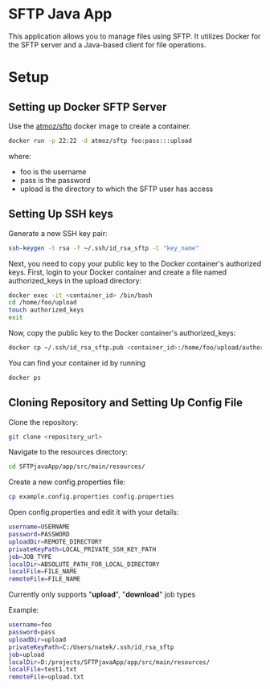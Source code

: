 # SFTP Java App 

This application allows you to manage files using SFTP. It utilizes Docker for the SFTP server and a Java-based client for file operations.

# Setup

## Setting up Docker SFTP Server

Use the [atmoz/sftp](https://hub.docker.com/r/atmoz/sftp) docker image to create a container.

```bash
docker run -p 22:22 -d atmoz/sftp foo:pass:::upload
```
where:

- foo is the username
- pass is the password
- upload is the directory to which the SFTP user has access

## Setting Up SSH keys
Generate a new SSH key pair:

```bash
ssh-keygen -t rsa -f ~/.ssh/id_rsa_sftp -C "key_name"
```
Next, you need to copy your public key to the Docker container's authorized keys. First, login to your Docker container and create a file named authorized_keys in the upload directory:

```bash
docker exec -it <container_id> /bin/bash
cd /home/foo/upload
touch authorized_keys
exit
```

Now, copy the public key to the Docker container's authorized_keys:

```bash
docker cp ~/.ssh/id_rsa_sftp.pub <container_id>:/home/foo/upload/authorized_keys
```

You can find your container id by running 
```bash
docker ps
```
## Cloning Repository and Setting Up Config File

Clone the repository:
```bash
git clone <repository_url>
```
Navigate to the resources directory:
```bash
cd SFTPjavaApp/app/src/main/resources/
```
Create a new config.properties file:
```bash
cp example.config.properties config.properties
```
Open config.properties and edit it with your details:
```bash
username=USERNAME
password=PASSWORD
uploadDir=REMOTE_DIRECTORY
privateKeyPath=LOCAL_PRIVATE_SSH_KEY_PATH
job=JOB_TYPE
localDir=ABSOLUTE_PATH_FOR_LOCAL_DIRECTORY
localFile=FILE_NAME
remoteFile=FILE_NAME
```

Currently only supports "**upload**", "**download**" job types

Example:
```bash
username=foo
password=pass
uploadDir=upload
privateKeyPath=C:/Users/natek/.ssh/id_rsa_sftp
job=upload
localDir=D:/projects/SFTPjavaApp/app/src/main/resources/
localFile=test1.txt
remoteFile=upload.txt
```
